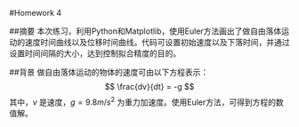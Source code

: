 #Homework 4

<script type="text/javascript" src="http://cdn.mathjax.org/mathjax/latest/MathJax.js?config=default"></script>

##摘要
本次练习，利用Python和Matplotlib，使用Euler方法画出了做自由落体运动的速度时间曲线以及位移时间曲线。代码可设置初始速度以及下落时间，并通过设置时间间隔的大小，达到控制拟合精度的目的。

##背景
做自由落体运动的物体的速度可由以下方程表示：
$$
\frac{dv}{dt} = -g
$$
其中，$v$ 是速度，$g=9.8m/s^2$ 为重力加速度。使用Euler方法，可得到方程的数值解。